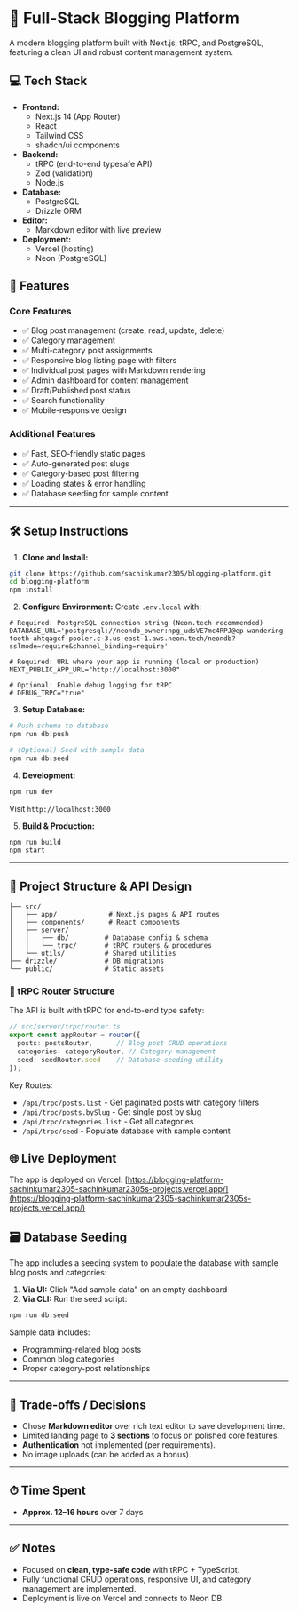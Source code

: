 

# 📝 Full-Stack Blogging Platform

A modern blogging platform built with Next.js, tRPC, and PostgreSQL, featuring a clean UI and robust content management system.

## 💻 Tech Stack

* **Frontend:**
  * Next.js 14 (App Router)
  * React
  * Tailwind CSS
  * shadcn/ui components
* **Backend:**
  * tRPC (end-to-end typesafe API)
  * Zod (validation)
  * Node.js
* **Database:**
  * PostgreSQL
  * Drizzle ORM
* **Editor:**
  * Markdown editor with live preview
* **Deployment:**
  * Vercel (hosting)
  * Neon (PostgreSQL)

## 🚀 Features

### Core Features
* ✅ Blog post management (create, read, update, delete)
* ✅ Category management
* ✅ Multi-category post assignments
* ✅ Responsive blog listing page with filters
* ✅ Individual post pages with Markdown rendering
* ✅ Admin dashboard for content management
* ✅ Draft/Published post status
* ✅ Search functionality
* ✅ Mobile-responsive design

### Additional Features
* ✅ Fast, SEO-friendly static pages
* ✅ Auto-generated post slugs
* ✅ Category-based post filtering
* ✅ Loading states & error handling
* ✅ Database seeding for sample content

---

## 🛠 Setup Instructions

1. **Clone and Install:**
```bash
git clone https://github.com/sachinkumar2305/blogging-platform.git
cd blogging-platform
npm install
```

2. **Configure Environment:**
Create `.env.local` with:
```env
# Required: PostgreSQL connection string (Neon.tech recommended)
DATABASE_URL='postgresql://neondb_owner:npg_udsVE7mc4RPJ@ep-wandering-tooth-ahtqagcf-pooler.c-3.us-east-1.aws.neon.tech/neondb?sslmode=require&channel_binding=require'

# Required: URL where your app is running (local or production)
NEXT_PUBLIC_APP_URL="http://localhost:3000"

# Optional: Enable debug logging for tRPC
# DEBUG_TRPC="true"
```

3. **Setup Database:**
```bash
# Push schema to database
npm run db:push

# (Optional) Seed with sample data
npm run db:seed
```

4. **Development:**
```bash
npm run dev
```
Visit `http://localhost:3000`

5. **Build & Production:**
```bash
npm run build
npm start
```

---

## 📐 Project Structure & API Design

```
├── src/
│   ├── app/             # Next.js pages & API routes
│   ├── components/      # React components
│   ├── server/
│   │   ├── db/         # Database config & schema
│   │   └── trpc/       # tRPC routers & procedures
│   └── utils/          # Shared utilities
├── drizzle/            # DB migrations
└── public/             # Static assets
```

### 🔌 tRPC Router Structure

The API is built with tRPC for end-to-end type safety:

```typescript
// src/server/trpc/router.ts
export const appRouter = router({
  posts: postsRouter,      // Blog post CRUD operations
  categories: categoryRouter, // Category management
  seed: seedRouter.seed    // Database seeding utility
});
```

Key Routes:
- `/api/trpc/posts.list` - Get paginated posts with category filters
- `/api/trpc/posts.bySlug` - Get single post by slug
- `/api/trpc/categories.list` - Get all categories
- `/api/trpc/seed` - Populate database with sample content

## 🌐 Live Deployment

The app is deployed on Vercel:
[https://blogging-platform-sachinkumar2305-sachinkumar2305s-projects.vercel.app/](https://blogging-platform-sachinkumar2305-sachinkumar2305s-projects.vercel.app/)
## 🗃 Database Seeding

The app includes a seeding system to populate the database with sample blog posts and categories:

1. **Via UI:** Click "Add sample data" on an empty dashboard
2. **Via CLI:** Run the seed script:
```bash
npm run db:seed
```

Sample data includes:
- Programming-related blog posts
- Common blog categories
- Proper category-post relationships

---

## 📌 Trade-offs / Decisions

* Chose **Markdown editor** over rich text editor to save development time.
* Limited landing page to **3 sections** to focus on polished core features.
* **Authentication** not implemented (per requirements).
* No image uploads (can be added as a bonus).

---

## ⏱ Time Spent

* **Approx. 12–16 hours** over 7 days

---

## ✅ Notes

* Focused on **clean, type-safe code** with tRPC + TypeScript.
* Fully functional CRUD operations, responsive UI, and category management are implemented.
* Deployment is live on Vercel and connects to Neon DB.

